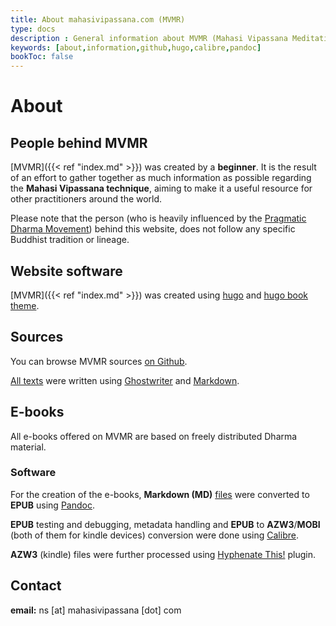 ```yaml
---
title: About mahasivipassana.com (MVMR)
type: docs
description : General information about MVMR (Mahasi Vipassana Meditation Resources)
keywords: [about,information,github,hugo,calibre,pandoc] 
bookToc: false
---
```


# About

## People behind MVMR

[MVMR]({{< ref "index.md" >}}) was created by a **beginner**. It is the result of an effort to gather together as much information as possible regarding the **Mahasi Vipassana technique**, aiming to make it a useful resource for other practitioners around the world.

Please note that the person (who is heavily influenced by the [Pragmatic Dharma Movement](https://alohadharma.com/2015/11/03/what-is-pragmatic-dharma/)) behind this website, does not follow any specific Buddhist tradition or lineage.


## Website software

[MVMR]({{< ref "index.md" >}}) was created using [hugo](https://gohugo.io/) and [hugo book theme](https://github.com/alex-shpak/hugo-book). 

## Sources

You can browse MVMR sources [on Github](https://github.com/atrahhdis/mahasivipassana).

[All texts](https://github.com/atrahhdis/mahasivipassana/tree/master/content/docs) were written using [Ghostwriter](https://wereturtle.github.io/ghostwriter/) and [Markdown](https://en.wikipedia.org/wiki/Markdown). 


## E-books

All e-books offered on MVMR are based on freely distributed Dharma material.

### Software

For the creation of the e-books, **Markdown (MD)** [files](https://github.com/atrahhdis/mahasivipassana/tree/master/static/downloads/md) were converted to **EPUB** using [Pandoc](https://pandoc.org/).

**EPUB** testing and debugging, metadata handling and **EPUB** to **AZW3**/**MOBI** (both of them for kindle devices) conversion were done using [Calibre](https://calibre-ebook.com/).

**AZW3** (kindle) files were further processed using [Hyphenate This!](https://www.mobileread.com/forums/showthread.php?t=208534) plugin.


## Contact

**email:** ns [at] mahasivipassana [dot] com